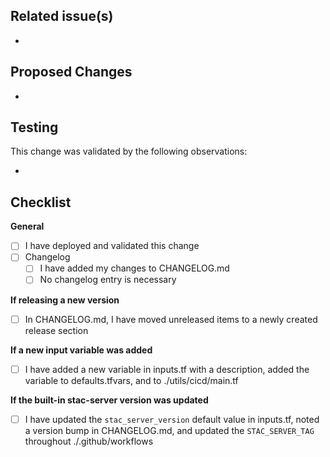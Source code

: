 ## Related issue(s)

- 

## Proposed Changes

- 

## Testing

This change was validated by the following observations:

-  

## Checklist

**General**
- [ ] I have deployed and validated this change
- [ ] Changelog
  - [ ] I have added my changes to CHANGELOG.md
  - [ ] No changelog entry is necessary

**If releasing a new version**
- [ ] In CHANGELOG.md, I have moved unreleased items to a newly created release section

**If a new input variable was added**
- [ ] I have added a new variable in inputs.tf with a description, added the variable to defaults.tfvars, and to ./utils/cicd/main.tf

**If the built-in stac-server version was updated**
- [ ] I have updated the `stac_server_version` default value in inputs.tf, noted a version bump in CHANGELOG.md, and updated the `STAC_SERVER_TAG` throughout ./.github/workflows
